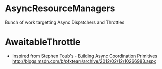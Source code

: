 AsyncResourceManagers
=====================

Bunch of work targetting Async Dispatchers and Throttles


# AwaitableThrottle
* Inspired from Stephen Toub's - Building Async Coordination Primitives http://blogs.msdn.com/b/pfxteam/archive/2012/02/12/10266983.aspx